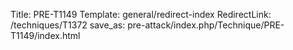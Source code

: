 Title: PRE-T1149
Template: general/redirect-index
RedirectLink: /techniques/T1372
save_as: pre-attack/index.php/Technique/PRE-T1149/index.html